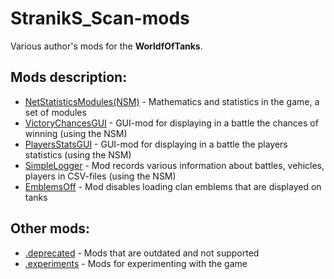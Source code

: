 ﻿# StranikS_Scan-mods
Various author's mods for the **WorldfOfTanks**.

## Mods description:
* [NetStatisticsModules(NSM)](./NetStatisticsModules/) - Mathematics and statistics in the game, a set of modules
* [VictoryChancesGUI](./VictoryChancesGUI/) - GUI-mod for displaying in a battle the chances of winning (using the NSM)
* [PlayersStatsGUI](./PlayersStatsGUI/) - GUI-mod for displaying in a battle the players statistics (using the NSM)
* [SimpleLogger](./SimpleLogger/) - Mod records various information about battles, vehicles, players in CSV-files (using the NSM)
* [EmblemsOff](./EmblemsOff/) - Mod disables loading clan emblems that are displayed on tanks

## Other mods:
* [.deprecated](./.deprecated/) - Mods that are outdated and not supported
* [.experiments](./.experiments/) - Mods for experimenting with the game
